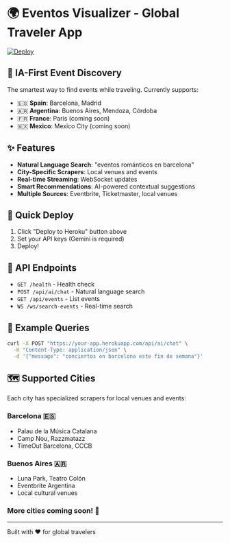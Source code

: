 # 🌍 Eventos Visualizer - Global Traveler App

[![Deploy](https://www.herokucdn.com/deploy/button.svg)](https://heroku.com/deploy)

## 🚀 IA-First Event Discovery

The smartest way to find events while traveling. Currently supports:

- 🇪🇸 **Spain**: Barcelona, Madrid
- 🇦🇷 **Argentina**: Buenos Aires, Mendoza, Córdoba  
- 🇫🇷 **France**: Paris (coming soon)
- 🇲🇽 **Mexico**: Mexico City (coming soon)

## ✨ Features

- **Natural Language Search**: "eventos románticos en barcelona"
- **City-Specific Scrapers**: Local venues and events
- **Real-time Streaming**: WebSocket updates
- **Smart Recommendations**: AI-powered contextual suggestions
- **Multiple Sources**: Eventbrite, Ticketmaster, local venues

## 🔧 Quick Deploy

1. Click "Deploy to Heroku" button above
2. Set your API keys (Gemini is required)
3. Deploy!

## 📡 API Endpoints

- `GET /health` - Health check
- `POST /api/ai/chat` - Natural language search
- `GET /api/events` - List events
- `WS /ws/search-events` - Real-time search

## 🌟 Example Queries

```bash
curl -X POST "https://your-app.herokuapp.com/api/ai/chat" \
  -H "Content-Type: application/json" \
  -d '{"message": "conciertos en barcelona este fin de semana"}'
```

## 🗺️ Supported Cities

Each city has specialized scrapers for local venues and events:

### Barcelona 🇪🇸
- Palau de la Música Catalana
- Camp Nou, Razzmatazz
- TimeOut Barcelona, CCCB

### Buenos Aires 🇦🇷  
- Luna Park, Teatro Colón
- Eventbrite Argentina
- Local cultural venues

### More cities coming soon! 🚀

---

Built with ❤️ for global travelers